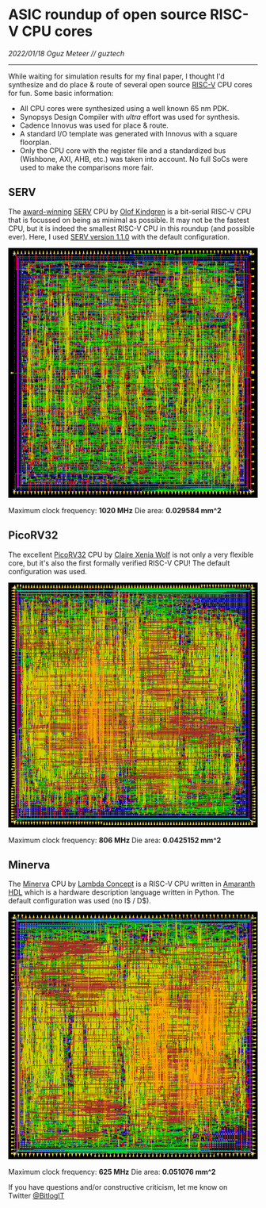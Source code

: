 # ASIC roundup of open source RISC-V CPU cores

_2022/01/18 Oguz Meteer // guztech_

---

While waiting for simulation results for my final paper, I thought I'd synthesize and do place & route of several open source [RISC-V](https://riscv.org/) CPU cores for fun. Some basic information:

- All CPU cores were synthesized using a well known 65 nm PDK.
- Synopsys Design Compiler with *ultra* effort was used for synthesis.
- Cadence Innovus was used for place & route.
- A standard I/O template was generated with Innovus with a square floorplan.
- Only the CPU core with the register file and a standardized bus (Wishbone, AXI, AHB, etc.) was taken into account. No full SoCs were used to make the comparisons more fair.

## SERV

The [award-winning](https://riscv.org/blog/2018/12/risc-v-softcpu-contest-highlights/) [SERV](https://github.com/olofk/serv) CPU by [Olof Kindgren](https://twitter.com/OlofKindgren) is a bit-serial RISC-V CPU that is focussed on being as minimal as possible. It may not be the fastest CPU, but it is indeed the smallest RISC-V CPU in this roundup (and possible ever). Here, I used [SERV version 1.1.0](https://github.com/olofk/serv/tree/1.1.0) with the default configuration.

![SERV v1.10](images/serv110.png)

Maximum clock frequency: **1020 MHz**
Die area: **0.029584 mm^2**

## PicoRV32

The excellent [PicoRV32](https://github.com/YosysHQ/picorv32) CPU by [Claire Xenia Wolf](https://twitter.com/oe1cxw) is not only a very flexible core, but it's also the first formally verified RISC-V CPU! The default configuration was used.

![PicoRV32](images/picorv32.png)

Maximum clock frequency: **806 MHz**
Die area: **0.0425152 mm^2**

## Minerva

The [Minerva](https://github.com/minerva-cpu/minerva) CPU by [Lambda Concept](https://twitter.com/LambdaConcept/) is a RISC-V CPU written in [Amaranth HDL](https://github.com/amaranth-lang/amaranth) which is a hardware description language written in Python. The default configuration was used (no I$ / D$).

![Minerva](images/minerva.png)

Maximum clock frequency: **625 MHz**
Die area: **0.051076 mm^2**

If you have questions and/or constructive criticism, let me know on Twitter [@BitlogIT](https://twitter.com/BitlogIT)
